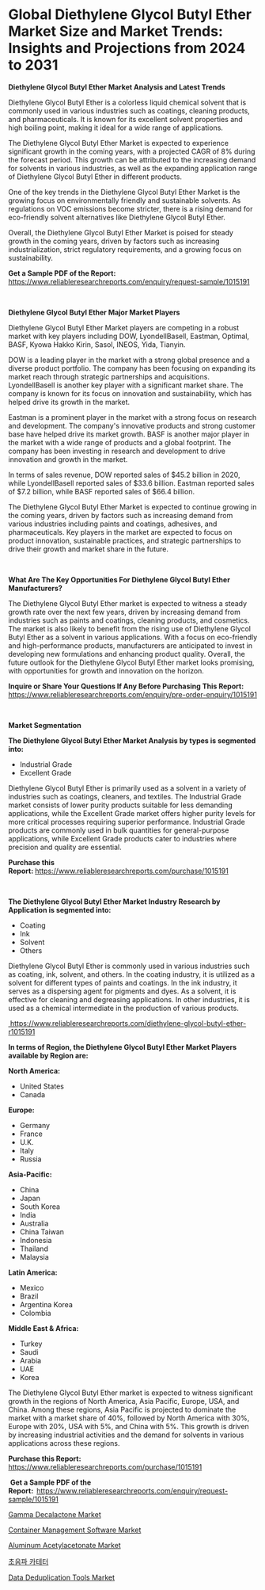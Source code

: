 <p><h1>Global Diethylene Glycol Butyl Ether Market Size and Market Trends: Insights and Projections from 2024 to 2031</h1></p><p><strong>Diethylene Glycol Butyl Ether Market Analysis and Latest Trends</strong></p>
<p><p>Diethylene Glycol Butyl Ether is a colorless liquid chemical solvent that is commonly used in various industries such as coatings, cleaning products, and pharmaceuticals. It is known for its excellent solvent properties and high boiling point, making it ideal for a wide range of applications.</p><p>The Diethylene Glycol Butyl Ether Market is expected to experience significant growth in the coming years, with a projected CAGR of 8% during the forecast period. This growth can be attributed to the increasing demand for solvents in various industries, as well as the expanding application range of Diethylene Glycol Butyl Ether in different products.</p><p>One of the key trends in the Diethylene Glycol Butyl Ether Market is the growing focus on environmentally friendly and sustainable solvents. As regulations on VOC emissions become stricter, there is a rising demand for eco-friendly solvent alternatives like Diethylene Glycol Butyl Ether.</p><p>Overall, the Diethylene Glycol Butyl Ether Market is poised for steady growth in the coming years, driven by factors such as increasing industrialization, strict regulatory requirements, and a growing focus on sustainability.</p></p>
<p><strong>Get a Sample PDF of the Report:&nbsp;</strong> <a href="https://www.reliableresearchreports.com/enquiry/request-sample/1015191">https://www.reliableresearchreports.com/enquiry/request-sample/1015191</a></p>
<p>&nbsp;</p>
<p><strong>Diethylene Glycol Butyl Ether Major Market Players</strong></p>
<p><p>Diethylene Glycol Butyl Ether Market players are competing in a robust market with key players including DOW, LyondellBasell, Eastman, Optimal, BASF, Kyowa Hakko Kirin, Sasol, INEOS, Yida, Tianyin. </p><p>DOW is a leading player in the market with a strong global presence and a diverse product portfolio. The company has been focusing on expanding its market reach through strategic partnerships and acquisitions. LyondellBasell is another key player with a significant market share. The company is known for its focus on innovation and sustainability, which has helped drive its growth in the market. </p><p>Eastman is a prominent player in the market with a strong focus on research and development. The company's innovative products and strong customer base have helped drive its market growth. BASF is another major player in the market with a wide range of products and a global footprint. The company has been investing in research and development to drive innovation and growth in the market. </p><p>In terms of sales revenue, DOW reported sales of $45.2 billion in 2020, while LyondellBasell reported sales of $33.6 billion. Eastman reported sales of $7.2 billion, while BASF reported sales of $66.4 billion. </p><p>The Diethylene Glycol Butyl Ether Market is expected to continue growing in the coming years, driven by factors such as increasing demand from various industries including paints and coatings, adhesives, and pharmaceuticals. Key players in the market are expected to focus on product innovation, sustainable practices, and strategic partnerships to drive their growth and market share in the future.</p></p>
<p>&nbsp;</p>
<p><strong>What Are The Key Opportunities For Diethylene Glycol Butyl Ether Manufacturers?</strong></p>
<p><p>The Diethylene Glycol Butyl Ether market is expected to witness a steady growth rate over the next few years, driven by increasing demand from industries such as paints and coatings, cleaning products, and cosmetics. The market is also likely to benefit from the rising use of Diethylene Glycol Butyl Ether as a solvent in various applications. With a focus on eco-friendly and high-performance products, manufacturers are anticipated to invest in developing new formulations and enhancing product quality. Overall, the future outlook for the Diethylene Glycol Butyl Ether market looks promising, with opportunities for growth and innovation on the horizon.</p></p>
<p><strong>Inquire or Share Your Questions If Any Before Purchasing This Report:</strong> <a href="https://www.reliableresearchreports.com/enquiry/pre-order-enquiry/1015191">https://www.reliableresearchreports.com/enquiry/pre-order-enquiry/1015191</a></p>
<p>&nbsp;</p>
<p><strong>Market Segmentation</strong></p>
<p><strong>The Diethylene Glycol Butyl Ether Market Analysis by types is segmented into:</strong></p>
<p><ul><li>Industrial Grade</li><li>Excellent Grade</li></ul></p>
<p><p>Diethylene Glycol Butyl Ether is primarily used as a solvent in a variety of industries such as coatings, cleaners, and textiles. The Industrial Grade market consists of lower purity products suitable for less demanding applications, while the Excellent Grade market offers higher purity levels for more critical processes requiring superior performance. Industrial Grade products are commonly used in bulk quantities for general-purpose applications, while Excellent Grade products cater to industries where precision and quality are essential.</p></p>
<p><strong>Purchase this Report:&nbsp;</strong><a href="https://www.reliableresearchreports.com/purchase/1015191">https://www.reliableresearchreports.com/purchase/1015191</a></p>
<p>&nbsp;</p>
<p><strong>The Diethylene Glycol Butyl Ether Market Industry Research by Application is segmented into:</strong></p>
<p><ul><li>Coating</li><li>Ink</li><li>Solvent</li><li>Others</li></ul></p>
<p><p>Diethylene Glycol Butyl Ether is commonly used in various industries such as coating, ink, solvent, and others. In the coating industry, it is utilized as a solvent for different types of paints and coatings. In the ink industry, it serves as a dispersing agent for pigments and dyes. As a solvent, it is effective for cleaning and degreasing applications. In other industries, it is used as a chemical intermediate in the production of various products.</p></p>
<p><a href="https://www.reliableresearchreports.com/diethylene-glycol-butyl-ether-r1015191">&nbsp;https://www.reliableresearchreports.com/diethylene-glycol-butyl-ether-r1015191</a></p>
<p><strong>In terms of Region, the Diethylene Glycol Butyl Ether Market Players available by Region are:</strong></p>
<p>
    <p> <strong> North America: </strong>
        <ul>
            <li>United States</li>
            <li>Canada</li>
        </ul>
        </p> 
    <p> <strong> Europe: </strong>
        <ul>
            <li>Germany</li>
            <li>France</li>
            <li>U.K.</li>
            <li>Italy</li>
            <li>Russia</li>
        </ul>
        </p> 
    <p> <strong> Asia-Pacific: </strong>
        <ul>
            <li>China</li>
            <li>Japan</li>
            <li>South Korea</li>
            <li>India</li>
            <li>Australia</li>
            <li>China Taiwan</li>
            <li>Indonesia</li>
            <li>Thailand</li>
            <li>Malaysia</li>
        </ul>
        </p> 
    <p> <strong> Latin America: </strong>
        <ul>
            <li>Mexico</li>
            <li>Brazil</li>
            <li>Argentina Korea</li>
            <li>Colombia</li>
        </ul>
        </p> 
    <p> <strong> Middle East & Africa: </strong>
        <ul>
            <li>Turkey</li>
            <li>Saudi</li>
            <li>Arabia</li>
            <li>UAE</li>
            <li>Korea</li>
        </ul>
    </p>
    </p>
<p><p>The Diethylene Glycol Butyl Ether market is expected to witness significant growth in the regions of North America, Asia Pacific, Europe, USA, and China. Among these regions, Asia Pacific is projected to dominate the market with a market share of 40%, followed by North America with 30%, Europe with 20%, USA with 5%, and China with 5%. This growth is driven by increasing industrial activities and the demand for solvents in various applications across these regions.</p></p>
<p><strong>Purchase this Report: </strong><a href="https://www.reliableresearchreports.com/purchase/1015191">https://www.reliableresearchreports.com/purchase/1015191</a></p>
<p>&nbsp;<strong>Get a Sample PDF of the Report:&nbsp;&nbsp;</strong><a href="https://www.reliableresearchreports.com/enquiry/request-sample/1015191">https://www.reliableresearchreports.com/enquiry/request-sample/1015191</a></p>
<p><strong></strong></p>
<p><p><a href="https://github.com/brentleyjimmiealvaradoz4l1rea/Market-Research-Report-List-2/blob/main/gamma-decalactone-market.md">Gamma Decalactone Market</a></p><p><a href="https://www.linkedin.com/pulse/container-management-software-market-insight-trends-growth-w8puf">Container Management Software Market</a></p><p><a href="https://github.com/eeaveuhhh/Market-Research-Report-List-2/blob/main/aluminum-acetylacetonate-market.md">Aluminum Acetylacetonate Market</a></p><p><a href="https://github.com/iansanftyord09878/Market-Research-Report-List-1/blob/main/388993749518.md">초음파 카테터</a></p><p><a href="https://www.linkedin.com/pulse/data-deduplication-tools-market-outlook-industry-overview-uzxpf">Data Deduplication Tools Market</a></p></p>